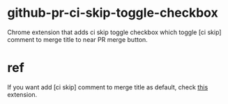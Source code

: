 # github-pr-ci-skip-toggle-checkbox
Chrome extension that adds ci skip toggle checkbox which toggle [ci skip] comment to merge title to near PR merge button.

# ref
If you want add [ci skip] comment to merge title as default, check [this](https://github.com/mkusaka/github-pr-ci-skip) extension.
